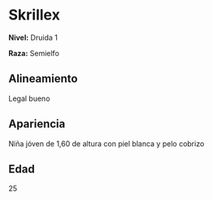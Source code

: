 # Skrillex

**Nivel:** Druida 1

**Raza:** Semielfo

## Alineamiento
Legal bueno

## Apariencia
Niña jóven de 1,60 de altura con piel blanca y pelo cobrizo

## Edad
25

